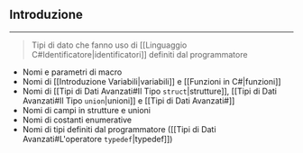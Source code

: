 ## Introduzione
---
>Tipi di dato che fanno uso di [[Linguaggio C#Identificatore|identificatori]] definiti dal programmatore

- Nomi e parametri di macro
- Nomi di [[Introduzione Variabili|variabili]] e [[Funzioni in C#|funzioni]]
- Nomi di [[Tipi di Dati Avanzati#Il Tipo `struct`|strutture]], [[Tipi di Dati Avanzati#Il Tipo `union`|unioni]] e [[Tipi di Dati Avanzati#]]
- Nomi di campi in strutture e unioni
- Nomi di costanti enumerative
- Nomi di tipi definiti dal programmatore ([[Tipi di Dati Avanzati#L'operatore `typedef`|typedef]])